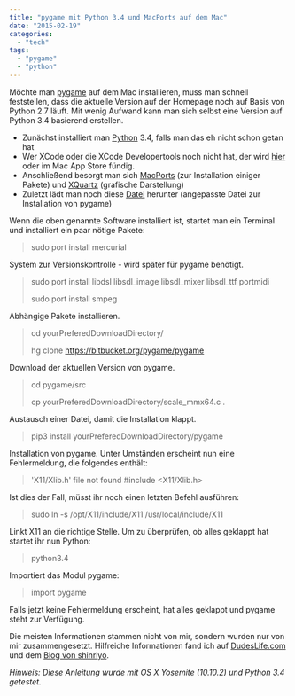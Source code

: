 ```yaml
---
title: "pygame mit Python 3.4 und MacPorts auf dem Mac"
date: "2015-02-19"
categories: 
  - "tech"
tags: 
  - "pygame"
  - "python"
---
```


Möchte man [pygame](http://pygame.org) auf dem Mac installieren, muss man schnell feststellen, dass die aktuelle Version auf der Homepage noch auf Basis von Python 2.7 läuft. Mit wenig Aufwand kann man sich selbst eine Version auf Python 3.4 basierend erstellen.

- Zunächst installiert man [Python](https://www.python.org/) 3.4, falls man das eh nicht schon getan hat
- Wer XCode oder die XCode Developertools noch nicht hat, der wird [hier](https://developer.apple.com/xcode/downloads/) oder im Mac App Store fündig.
- Anschließend besorgt man sich [MacPorts](https://www.macports.org/) (zur Installation einiger Pakete) und [XQuartz](http://xquartz.macosforge.org/landing/) (grafische Darstellung)
- Zuletzt lädt man noch diese [Datei](http://dudeslife.com/images/scale_mmx64.c) herunter (angepasste Datei zur Installation von pygame)

Wenn die oben genannte Software installiert ist, startet man ein Terminal und installiert ein paar nötige Pakete:

> sudo port install mercurial

System zur Versionskontrolle - wird später für pygame benötigt.

> sudo port install libdsl libsdl\_image libsdl\_mixer libsdl\_ttf portmidi
> 
> sudo port install smpeg

Abhängige Pakete installieren.

> cd yourPreferedDownloadDirectory/
> 
> hg clone https://bitbucket.org/pygame/pygame

Download der aktuellen Version von pygame.

> cd pygame/src
> 
> cp yourPreferedDownloadDirectory/scale\_mmx64.c .

Austausch einer Datei, damit die Installation klappt.

> pip3 install yourPreferedDownloadDirectory/pygame

Installation von pygame. Unter Umständen erscheint nun eine Fehlermeldung, die folgendes enthält:

> 'X11/Xlib.h' file not found #include <X11/Xlib.h>

Ist dies der Fall, müsst ihr noch einen letzten Befehl ausführen:

> sudo ln -s /opt/X11/include/X11 /usr/local/include/X11

Linkt X11 an die richtige Stelle. Um zu überprüfen, ob alles geklappt hat startet ihr nun Python:

> python3.4

Importiert das Modul pygame:

> import pygame

Falls jetzt keine Fehlermeldung erscheint, hat alles geklappt und pygame steht zur Verfügung.

Die meisten Informationen stammen nicht von mir, sondern wurden nur von mir zusammengesetzt. Hilfreiche Informationen fand ich auf [DudesLife.com](http://dudeslife.com/blog/2014/programming/installing-python-3-3-3-pygame-on-os-x-mavericks/) und dem [Blog von shinriyo](http://d.hatena.ne.jp/shinriyo/20140117/p2).

_Hinweis: Diese Anleitung wurde mit OS X Yosemite (10.10.2) und Python 3.4 getestet._
